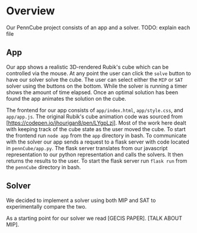 # Overview
Our PennCube project consists of an app and a solver.
TODO: explain each file

## App
Our app shows a realistic 3D-rendered Rubik's cube which can be controlled via the mouse.
At any point the user can click the `solve` button to have our solver solve the cube.
The user can select either the `MIP` or `SAT` solver using the buttons on the bottom. 
While the solver is running a timer shows the amount of time elapsed.
Once an optimal solution has been found the app animates the solution on the cube.

The frontend for our app consists of `app/index.html`, `app/style.css`, and `app/app.js`.
The original Rubik's cube animation code was sourced from [https://codepen.io/jhourigan8/pen/LYgpLzj].
Most of the work here dealt with keeping track of the cube state as the user moved the cube.
To start the frontend run `node app` from the `app` directory in bash.
To communicate with the solver our app sends a request to a flask server with code located in `pennCube/app.py`.
The flask server translates from our javascript representation to our python representation and calls the solvers.
It then returns the results to the user.
To start the flask server run `flask run` from the `pennCube` directory in bash.

## Solver
We decided to implement a solver using both MIP and SAT to experimentally compare the two.

As a starting point for our solver we read [GECIS PAPER].
[TALK ABOUT MIP].




